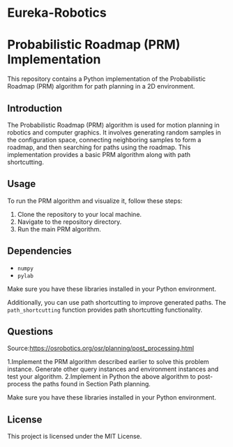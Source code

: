 # Eureka-Robotics
# Probabilistic Roadmap (PRM) Implementation

This repository contains a Python implementation of the Probabilistic Roadmap (PRM) algorithm for path planning in a 2D environment.

## Introduction

The Probabilistic Roadmap (PRM) algorithm is used for motion planning in robotics and computer graphics. It involves generating random samples in the configuration space, connecting neighboring samples to form a roadmap, and then searching for paths using the roadmap. This implementation provides a basic PRM algorithm along with path shortcutting.

## Usage

To run the PRM algorithm and visualize it, follow these steps:

1. Clone the repository to your local machine.
2. Navigate to the repository directory.
3. Run the main PRM algorithm.

## Dependencies

- `numpy`
- `pylab`

Make sure you have these libraries installed in your Python environment.

Additionally, you can use path shortcutting to improve generated paths. The `path_shortcutting` function provides path shortcutting functionality.

## Questions

Source:https://osrobotics.org/osr/planning/post_processing.html

1.Implement the PRM algorithm described earlier to solve this problem instance. Generate other query instances and environment instances and test your algorithm.
2.Implement in Python the above algorithm to post-process the paths found in Section Path planning.

Make sure you have these libraries installed in your Python environment.

## License

This project is licensed under the MIT License.


